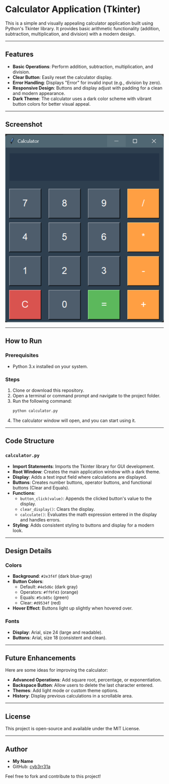 # Calculator Application (Tkinter)

This is a simple and visually appealing calculator application built using Python's Tkinter library. It provides basic arithmetic functionality (addition, subtraction, multiplication, and division) with a modern design.

---

## Features

- **Basic Operations**: Perform addition, subtraction, multiplication, and division.
- **Clear Button**: Easily reset the calculator display.
- **Error Handling**: Displays "Error" for invalid input (e.g., division by zero).
- **Responsive Design**: Buttons and display adjust with padding for a clean and modern appearance.
- **Dark Theme**: The calculator uses a dark color scheme with vibrant button colors for better visual appeal.

---

## Screenshot

![Calculator Screenshot](./assets/calculator_screenshot.png)

---

## How to Run

### Prerequisites
- Python 3.x installed on your system.

### Steps
1. Clone or download this repository.
2. Open a terminal or command prompt and navigate to the project folder.
3. Run the following command:
   ```bash
   python calculator.py
   ```
4. The calculator window will open, and you can start using it.

---

## Code Structure

### `calculator.py`
- **Import Statements**: Imports the Tkinter library for GUI development.
- **Root Window**: Creates the main application window with a dark theme.
- **Display**: Adds a text input field where calculations are displayed.
- **Buttons**: Creates number buttons, operator buttons, and functional buttons (Clear and Equals).
- **Functions**:
  - `button_click(value)`: Appends the clicked button's value to the display.
  - `clear_display()`: Clears the display.
  - `calculate()`: Evaluates the math expression entered in the display and handles errors.
- **Styling**: Adds consistent styling to buttons and display for a modern look.

---

## Design Details

### Colors
- **Background**: `#2e3f4f` (dark blue-gray)
- **Button Colors**:
  - Default: `#4e5d6c` (dark gray)
  - Operators: `#ff9f43` (orange)
  - Equals: `#5cb85c` (green)
  - Clear: `#d9534f` (red)
- **Hover Effect**: Buttons light up slightly when hovered over.

### Fonts
- **Display**: Arial, size 24 (large and readable).
- **Buttons**: Arial, size 18 (consistent and clean).

---

## Future Enhancements

Here are some ideas for improving the calculator:
- **Advanced Operations**: Add square root, percentage, or exponentiation.
- **Backspace Button**: Allow users to delete the last character entered.
- **Themes**: Add light mode or custom theme options.
- **History**: Display previous calculations in a scrollable area.

---

## License

This project is open-source and available under the MIT License.

---

## Author

- **My Name**
- GitHub: [cyb3rr31a](https://github.com/cyb3rr31a)

Feel free to fork and contribute to this project!
